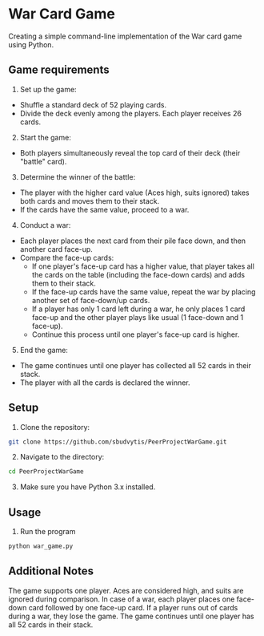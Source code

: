 # War Card Game

Creating a simple command-line implementation of the War card game using Python.

## Game requirements

1. Set up the game:
- Shuffle a standard deck of 52 playing cards.
- Divide the deck evenly among the players. Each player receives 26 cards.

2. Start the game:
- Both players simultaneously reveal the top card of their deck (their "battle" card).

3. Determine the winner of the battle:
- The player with the higher card value (Aces high, suits ignored) takes both cards and moves them to their stack.
- If the cards have the same value, proceed to a war.

4. Conduct a war:
- Each player places the next card from their pile face down, and then another card face-up.
- Compare the face-up cards:
    - If one player's face-up card has a higher value, that player takes all the cards on the table (including the face-down cards) and adds them to their stack.
    - If the face-up cards have the same value, repeat the war by placing another set of face-down/up cards.
    - If a player has only 1 card left during a war, he only places 1 card face-up and the other player plays like usual (1 face-down and 1 face-up).
    - Continue this process until one player's face-up card is higher.

5. End the game:
- The game continues until one player has collected all 52 cards in their stack.
- The player with all the cards is declared the winner.

## Setup

1. Clone the repository:
```bash
git clone https://github.com/sbudvytis/PeerProjectWarGame.git
```

2. Navigate to the directory:
```bash
cd PeerProjectWarGame
```

3. Make sure you have Python 3.x installed.

## Usage

1. Run the program
```bash
python war_game.py
```
## Additional Notes

The game supports one player.
Aces are considered high, and suits are ignored during comparison.
In case of a war, each player places one face-down card followed by one face-up card.
If a player runs out of cards during a war, they lose the game.
The game continues until one player has all 52 cards in their stack.
